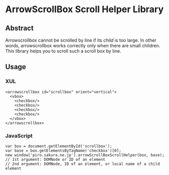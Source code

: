 #  ArrowScrollBox Scroll Helper Library

## Abstract

Arrowscrollbox cannot be scrolled by line if its *child* is too large.
In other words, arrowscrollbox works correctly only when there are small children.
This library helps you to scroll such a scroll box by line.

## Usage

### XUL

    <arrowscrollbox id="scrollbox" orient="vertical">
      <vbox>
        <checkbox/>
        <checkbox/>
        <checkbox/>
        <checkbox/>
      </vbox>
    </arrowscrollbox>

### JavaScript

    var box = document.getElementById('scrollbox');
    var base = box.getElementsByTagName('checkbox')[0];
    new window['piro.sakura.ne.jp'].arrowScrollBoxScrollHelper(box, base);
    // 1st argument: DOMNode or ID of an element
    // 2nd argument: DOMNode, ID of an element, or local name of a child element


